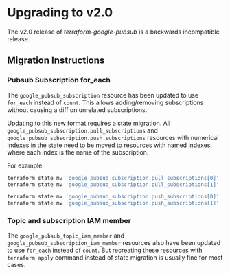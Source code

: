 # Upgrading to v2.0

The v2.0 release of *terraform-google-pubsub* is a backwards incompatible release.

## Migration Instructions



### Pubsub Subscription for_each
The `google_pubsub_subscription` resource has been updated to use `for_each` instead of `count`. This allows adding/removing subscriptions without causing a diff on unrelated subscriptions.

Updating to this new format requires a state migration.
All `google_pubsub_subscription.pull_subscriptions` and `google_pubsub_subscription.push_subscriptions` resources with numerical indexes in the state need to be moved to resources with named indexes, where each index is the name of the subscription.

For example:

```bash
terraform state mv 'google_pubsub_subscription.pull_subscriptions[0]' 'google_pubsub_subscription.pull_subscriptions["pull-subscription1-name"]'
terraform state mv 'google_pubsub_subscription.pull_subscriptions[1]' 'google_pubsub_subscription.pull_subscriptions["pull-subscription2-name"]'

terraform state mv 'google_pubsub_subscription.push_subscriptions[0]' 'google_pubsub_subscription.push_subscriptions["push-subscription1-name"]'
terraform state mv 'google_pubsub_subscription.push_subscriptions[1]' 'google_pubsub_subscription.push_subscriptions["push-subscription2-name"]'

```

### Topic and subscription IAM member

The `google_pubsub_topic_iam_member` and `google_pubsub_subscription_iam_member` resources also have been updated to use `for_each` instead of `count`.
But recreating these resources with `terraform apply` command instead of state migration is usually fine for most cases.
